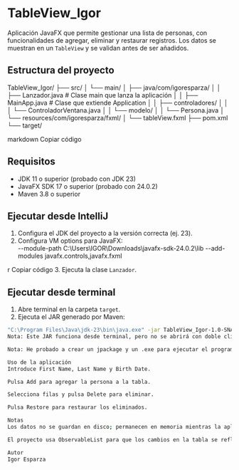 # TableView_Igor

Aplicación JavaFX que permite gestionar una lista de personas, con funcionalidades de agregar, eliminar y restaurar registros. Los datos se muestran en un `TableView` y se validan antes de ser añadidos.

## Estructura del proyecto

TableView_Igor/
├── src/
│ └── main/
│ ├── java/com/igoresparza/
│ │ ├── Lanzador.java # Clase main que lanza la aplicación
│ │ ├── MainApp.java # Clase que extiende Application
│ │ ├── controladores/
│ │ │ └── ControladorVentana.java
│ │ └── modelo/
│ │ └── Persona.java
│ └── resources/com/igoresparza/fxml/
│ └── tableView.fxml
├── pom.xml
└── target/

markdown
Copiar código

## Requisitos

- JDK 11 o superior (probado con JDK 23)
- JavaFX SDK 17 o superior (probado con 24.0.2)
- Maven 3.8 o superior

## Ejecutar desde IntelliJ

1. Configura el JDK del proyecto a la versión correcta (ej. 23).
2. Configura VM options para JavaFX:  
--module-path C:\Users\IGOR\Downloads\javafx-sdk-24.0.2\lib --add-modules javafx.controls,javafx.fxml

r
Copiar código
3. Ejecuta la clase `Lanzador`.

## Ejecutar desde terminal

1. Abre terminal en la carpeta `target`.
2. Ejecuta el JAR generado por Maven:
```bash
"C:\Program Files\Java\jdk-23\bin\java.exe" -jar TableView_Igor-1.0-SNAPSHOT.jar
Nota: Este JAR funciona desde terminal, pero no se abrirá con doble clic debido a dependencias de JavaFX.

Nota: He probado a crear un jpackage y un .exe para ejecutar el programa pero no lo he logrado

Uso de la aplicación
Introduce First Name, Last Name y Birth Date.

Pulsa Add para agregar la persona a la tabla.

Selecciona filas y pulsa Delete para eliminar.

Pulsa Restore para restaurar los eliminados.

Notas
Los datos no se guardan en disco; permanecen en memoria mientras la aplicación está abierta.

El proyecto usa ObservableList para que los cambios en la tabla se reflejen automáticamente.

Autor
Igor Esparza
